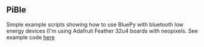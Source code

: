 ## PiBle
Simple example scripts showing how to use BluePy with bluetooth low energy devices (I'm using Adafruit Feather 32u4 boards with neopixels. See example code [here](https://github.com/jbdamask/TouchBleLights)
